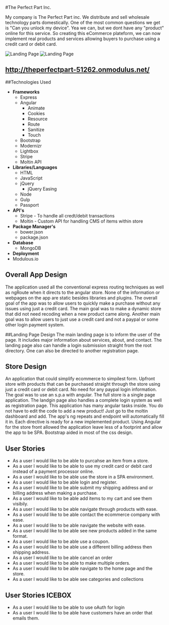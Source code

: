 #The Perfect Part Inc.

My company is The Perfect Part inc. We distribute and sell wholesale technology parts domestically. One of the most common questions we get is "Can you unlock my device". Yea we can, but we dont have any "product" online for this service. So creating this eCommerce plateform, we can now implement real products and services allowing buyers to purchase using a credit card or debit card. 


![Landing Page](http://i.imgur.com/aKS6M2m.jpg)
![Landing Page](http://i.imgur.com/HLU320I.png)

## http://theperfectpart-51262.onmodulus.net/

##Technologies Used

- **Frameworks**
  - Express
  - Angular
    - Animate
    - Cookies
    - Resource
    - Route
    - Sanitize
    - Touch
  - Bootstrap
  - Modernizr
  - Lightbox
  - Stripe
  - Moltin API
- **Libraries/Languages**
  - HTML
  - JavaScript
  - jQuery
    - jQuery Easing
  - Node
  - Gulp
  - Passport
- **API's**
  - Stripe - To handle all credt/debit transactions
  - Moltin - Custom API for handling CMS of items within store
- **Package Manager's**
  - bower.json
  - package.json
- **Database**
  - MongoDB
- **Deployment**
 - Modulous.io

## Overall App Design
The application used all the conventional express routing techniques as well as ngRoute when it directs to the angular store. None of the information or webpages on the app are static besides libraries and plugins. The overall goal of the app was to allow users to quickly make a purchase without any issues using just a credit card. The main goal was to make a dynamic store that did not need recoding when a new product came along. Another main goal was to allow users to just use a credit card and not a paypal or some other login payment system.

##Landing Page Design 
The main landing page is to inform the user of the page. It includes major information about services, about, and contact. The landing page also can handle a login submission straight from the root directory. One can also be directed to another registration page. 


## Store Design 
An application that could simplify ecommerce to simpilest form. Upfront store with products that can be purchased straight through the store using just a credit card or debit card. No need for any paypal login information. The goal was to use an s.p.a with angular. The full store is a single page application. The landgin page also handles a complete login system as well as registration page. This application has many angular tasks inside. You do not have to edit the code to add a new product! Just go to the moltin dashboard and add. The app's ng repeats and endpoint will automatically fill it in. Each directive is ready for a new implemented product. Using Angular for the store front allowed the application leave less of a footprint and allow the app to be SPA. Bootstrap aided in most of the css design. 

## User Stories
- As a user I would like to be able to purcahse an item from a store.
- As a user I would like to be able to use my credit card or debit card instead of a payment processor online.
- As a user I would like to be able use the store in a SPA environment.
- As a user I would like to be able login and register.
- As a user I would like to be able submit my shipping address and or billing address when making a purchase.
- As a user I would like to be able add items to my cart and see them visibily. 
- As a user I would like to be able navigate through products with ease.
- As a user I would like to be able contact the ecommerce company with ease.
- As a user I would like to be able navigate the website with ease. 
- As a user I would like to be able see new products added in the same format.
- As a user I would like to be able use a coupon.
- As a user I would like to be able use a different billing address then shipping address.
- As a user I would like to be able cancel an order
- As a user I would like to be able to make multiple orders.
- As a user I would like to be able navigate to the home page and the store.
- As a user I would like to be able see categories and collections


## User Stories  ICEBOX
- As a user I would like to be able to use oAuth for login
- As a user I would like to be able have customers have an order that emails them.
